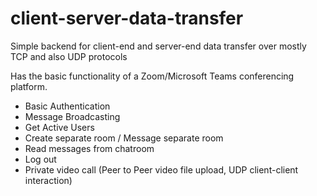 # client-server-data-transfer
Simple backend for client-end and server-end data transfer over mostly TCP and also UDP protocols

Has the basic functionality of a Zoom/Microsoft Teams conferencing platform.
* Basic Authentication
* Message Broadcasting
* Get Active Users
* Create separate room / Message separate room
* Read messages from chatroom
* Log out
* Private video call (Peer to Peer video file upload, UDP client-client interaction)
